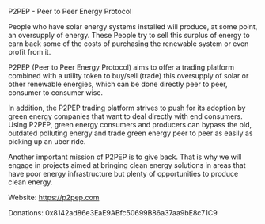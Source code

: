 
P2PEP - Peer to Peer Energy Protocol

People who have solar energy systems installed will produce, at some point, an oversupply of energy. These People try to sell this surplus of energy to earn back some of the costs of purchasing the renewable system or even profit from it.

P2PEP (Peer to Peer Energy Protocol) aims to offer a trading platform combined with a utility token to buy/sell (trade) this oversupply of solar or other renewable energies, which can be done directly peer to peer, consumer to consumer wise.

In addition, the P2PEP trading platform strives to push for its adoption by green energy companies that want to deal directly with end consumers. Using P2PEP, green energy consumers and producers can bypass the old, outdated polluting energy and trade green energy peer to peer as easily as picking up an uber ride.

Another important mission of P2PEP is to give back. That is why we will engage in projects aimed at bringing clean energy solutions in areas that have poor energy infrastructure but plenty of opportunities to produce clean energy.

Website:
https://p2pep.com

Donations:
0x8142ad86e3EaE9ABfc50699B86a37aa9bE8c71C9


